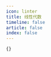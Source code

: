 ```yaml
---
icon: linter
title: 线性代数
timeline: false
article: false
index: false
---
```


```component Catalog
{}
```
